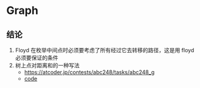 # Graph

## 结论
1. Floyd 在枚举中间点时必须要考虑了所有经过它去转移的路径，这是用 floyd 必须要保证的条件
2. 树上点对距离和的一种写法
    - https://atcoder.jp/contests/abc248/tasks/abc248_g
    - [code](../../misc/abc/248/G.cpp)